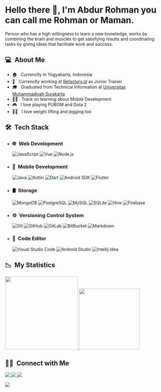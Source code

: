 # Hello there 👋, I'm Abdur Rohman you can call me Rohman or Maman.

Person who has a high willingness to learn a new knowledge, works by combining the brain and muscles to get satisfying results and coordinating tasks by giving ideas that facilitate work and success.

## __💻 &nbsp;About Me__

- 🏠 &nbsp; Currenctly in Yogyakarta, Indonesia
- 🏢 &nbsp; Currenctly working at [Refactory.id](https://refactory.id/) as Junior Trainer
- 🎓 &nbsp; Graduated from Technical Information at [Universitas Muhammadiyah Surakarta](https://www.ums.ac.id/en/home/)
- 👨‍💻 &nbsp; Track on learning about Mobile Development
- 🎮 &nbsp; I love playing PUBGM and Dota 2
- 🏋️‍♂️ &nbsp; I love weight lifting and jogging too

## __🛠 &nbsp;Tech Stack__

- ### 🌐 &nbsp;Web Development

    ![JavaScript](https://img.shields.io/badge/-JavaScript-333333?style=flat&logo=javascript)
    ![Vue](https://img.shields.io/badge/-Vue-333333?style=flat&logo=vue.js)
    ![Node.js](https://img.shields.io/badge/-Node.js-333333?style=flat&logo=node.js)

- ### 📱 &nbsp;Mobile Development

    ![Java](https://img.shields.io/badge/-Java-333333?style=flat&logo=java&logoColor=50c6fc)
    ![Kotlin](https://img.shields.io/badge/-Kotlin-333333?style=flat&logo=kotlin&logoColor=FF6D0A)
    ![Dart](https://img.shields.io/badge/-Kotlin-333333?style=flat&logo=dart&logoColor=2CB6F6)
    ![Android SDK](https://img.shields.io/badge/-Android%20SDK-333333?style=flat&logo=android)
    ![Flutter](https://img.shields.io/badge/-Flutter-333333?style=flat&logo=flutter&logoColor=2CB6F6)

- ### 🛢 &nbsp;Storage

    ![MongoDB](https://img.shields.io/badge/-MongoDB-333333?style=flat&logo=mongodb)
    ![PostgreSQL](https://img.shields.io/badge/-PostgreSQL-333333?style=flat&logo=postgresql&logoColor=336791)
    ![MySQL](https://img.shields.io/badge/-MySQL-333333?style=flat&logo=mysql)
    ![SQLite](https://img.shields.io/badge/-SQLite-333333?style=flat&logo=sqlite)
    ![Hive](https://img.shields.io/badge/-Hive-333333?style=flat&logo=hive)
    ![Firebase](https://img.shields.io/badge/-Firebase-333333?style=flat&logo=firebase)

- ### ⚙️ &nbsp;Versioning Control System

    ![Git](https://img.shields.io/badge/-Git-333333?style=flat&logo=git)
    ![GitHub](https://img.shields.io/badge/-GitHub-333333?style=flat&logo=github)
    ![GitLab](https://img.shields.io/badge/-GitLab-333333?style=flat&logo=gitlab)
    ![BitBucket](https://img.shields.io/badge/-BitBucket-333333?style=flat&logo=bitbucket&logoColor=2683FF)
    ![Markdown](https://img.shields.io/badge/-Markdown-333333?style=flat&logo=markdown)

- ### 🔧 &nbsp;Code Editor

    ![Visual Studio Code](https://img.shields.io/badge/-Visual%20Studio%20Code-333333?style=flat&logo=visual-studio-code&logoColor=007ACC)
    ![Android Studio](https://img.shields.io/badge/-Android%20Studio-333333?style=flat&logo=android-studio&logoColor=50F092)
    ![Intellij Idea](https://img.shields.io/badge/-Intellij%20Idea-333333?style=flat&logo=intellij-idea&logoColor=e8e8e8)

## __📉 &nbsp;My Statistics__

<p>
<a href="https://github.com/abdur-rohman2883">
  <img height="240em" src="https://github-readme-stats.vercel.app/api?username=abdur-rohman2883&show_icons=true&theme=radical" />
  
  <img height="200em" src="https://github-readme-stats-eight-theta.vercel.app/api/top-langs/?username=abdur-rohman2883&theme=radical&layout=compact" />
</a>
</p>

## __🤝🏻 &nbsp;Connect with Me__

<a href="https://www.linkedin.com/in/abdur-rohman-2b1455140/"><img src="https://img.shields.io/badge/-Abdur%20Rohman-0966C2?style=social&logo=Linkedin"/>
<a href="mailto:abdur.rohman2883@gmail.com"><img src="https://img.shields.io/badge/-abdur.rohman2883@gmail.com-D14836?style=social&logo=gmail&logoColor=F14236"/>
<a href="https://www.instagram.com/abdur_rohman.dev"><img src="https://img.shields.io/badge/-Abdur%20Rohman-D14836?style=social&logo=instagram&logoColor=000000"/>
</p>
<a href="https://www.facebook.com/abdur.rohman2883"><img src="https://img.shields.io/badge/-Abdur%20Rohman-D14836?style=social&logo=facebook&logoColor=0B88EF"/>